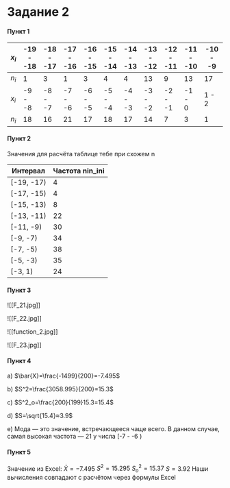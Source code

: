 # Задание 2
#### Пункт 1
| $x_i$ | -19<br>- <br>-18 | -18 <br>-<br>-17 | -17<br>- <br>-16 | -16<br>-<br>-15 | -15 <br>-<br>-14 | -14<br>-<br>-13 | -13<br>- <br>-12 | -12 <br>- <br>-11 | -11 <br>- <br>-10 | -10 <br>- <br>-9 |
| ----- | ---------------- | ---------------- | ---------------- | --------------- | ---------------- | --------------- | ---------------- | ----------------- | ----------------- | ---------------- |
| $n_i$ | 1                | 3                | 1                | 3               | 4                | 4               | 13               | 9                 | 13                | 17               |
| $x_i$ | -9<br>- <br>-8   | -8<br>- <br>-7   | -7<br>- <br>-6   | -6<br>- <br>-5  | -5<br>- <br>-4   | -4 <br>- <br>-3 | -3<br>-<br>-2    | -2 <br>-<br>-1    | -1<br>-<br>0      | 1 - 2            |
| $n_i$ | 18               | 16               | 21               | 17              | 18               | 17              | 14               | 7                 | 3                 | 1                |
#### Пункт 2
Значения для расчёта таблице тебе при схожем n

| Интервал   | Частота nin_ini​ |
| ---------- | ---------------- |
| [-19, -17) | 4                |
| [-17, -15) | 4                |
| [-15, -13) | 8                |
| [-13, -11) | 22               |
| [-11, -9)  | 30               |
| [-9, -7)   | 34               |
| [-7, -5)   | 38               |
| [-5, -3)   | 35               |
| [-3, 1)    | 24               |

#### Пункт 3
![[F_21.jpg]]

![[F_22.jpg]]

![[function_2.jpg]]

![[F_23.jpg]]
#### Пункт 4
a)
$\bar{X}=\frac{-1499}{200}=-7.495$

b)
$S^2=\frac{3058.995}{200}​=15.3$

c)
$S^2_o=\frac{200}{199}15.3=15.4$

d)
$S=\sqrt{15.4}≈3.9$

e)
Мода — это значение, встречающееся чаще всего. В данном случае, самая высокая частота — 21  у числа \[-7 - -6 )

#### Пункт 5
Значение из Excel:
$\bar{X}=-7.495$
$S^2=15.295$
$S^2_o=15.37$
$S=3.92$
Наши вычисления совпадают с расчётом через формулы Excel